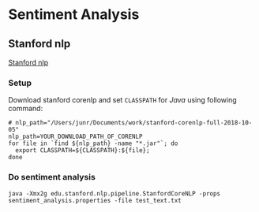 # Sentiment Analysis

## Stanford nlp

[Stanford nlp](https://stanfordnlp.github.io/CoreNLP/index.html)

### Setup

Download stanford corenlp and set `CLASSPATH` for *Java* using following command:

```shell
# nlp_path="/Users/junr/Documents/work/stanford-corenlp-full-2018-10-05"
nlp_path=YOUR_DOWNLOAD_PATH_OF_CORENLP
for file in `find ${nlp_path} -name "*.jar"`; do
  export CLASSPATH=${CLASSPATH}:${file};
done
```

### Do sentiment analysis

```shell
java -Xmx2g edu.stanford.nlp.pipeline.StanfordCoreNLP -props sentiment_analysis.properties -file test_text.txt
```
